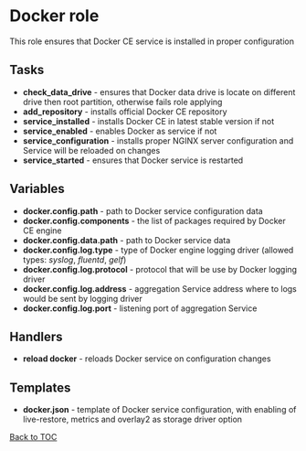 # Docker role

This role ensures that Docker CE service is installed in proper configuration

## Tasks

* **check_data_drive** - ensures that Docker data drive is locate on different drive then root partition, otherwise fails role applying  
* **add_repository** - installs official Docker CE repository  
* **service_installed** - installs Docker CE in latest stable version if not  
* **service_enabled** - enables Docker as service if not  
* **service_configuration** - installs proper NGINX server configuration and Service will be reloaded on changes  
* **service_started** - ensures that Docker service is restarted  

## Variables

* **docker.config.path** - path to Docker service configuration data  
* **docker.config.components** - the list of packages required by Docker CE engine  
* **docker.config.data.path** - path to Docker service data  
* **docker.config.log.type** - type of Docker engine logging driver (allowed types: *syslog*, *fluentd*, *gelf*)  
* **docker.config.log.protocol** - protocol that will be use by Docker logging driver
* **docker.config.log.address** - aggregation Service address where to logs would be sent by logging driver  
* **docker.config.log.port** - listening port of aggregation Service  

## Handlers

* **reload docker** - reloads Docker service on configuration changes  

## Templates

* **docker.json** - template of Docker service configuration, with enabling of live-restore, metrics and overlay2 as storage driver option  

[Back to TOC](../../README.md)